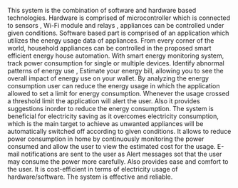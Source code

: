 This system is the combination of software and hardware based technologies. Hardware is
comprised of microcontroller which is connected to sensors , Wi-Fi module and relays ,
appliances can be controlled under given conditions. Software based part is comprised of an
application which utilizes the energy usage data of appliances. From every corner of the world,
household appliances can be controlled in the proposed smart efficient energy house automation.
With smart energy monitoring system, track power consumption for single or multiple devices.
Identify abnormal patterns of energy use , Estimate your energy bill, allowing you to see the
overall impact of energy use on your wallet. By analyzing the energy consumption user can
reduce the energy usage in which the application allowed to set a limit for energy consumption.
Whenever the usage crossed a threshold limit the application will alert the user. Also it provides
suggestions inorder to reduce the energy consumption. 
The system is beneficial for electricity saving as it overcomes electricity consumption, which is
the main target to achieve as unwanted appliances will be automatically switched off according to
given conditions. It allows to reduce power consumption in home by continuously monitoring the
power consumed and allow the user to view the estimated cost for the usage. E-mail notifications
are sent to the user as Alert messages sot that the user may consume the power more carefully.
Also provides ease and comfort to the user. It is cost-efficient in terms of electricity usage of
hardware/software. The system is effective and reliable.
